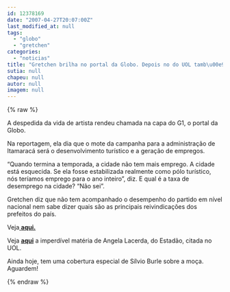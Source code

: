 ```yaml
---
id: 12378169
date: "2007-04-27T20:07:00Z"
last_modified_at: null
tags:
  - "globo"
  - "gretchen"
categories:
  - "noticias"
title: "Gretchen brilha no portal da Globo. Depois no do UOL tamb\u00e9m"
sutia: null
chapeu: null
autor: null
imagem: null
---
```

{% raw %}
<p><P>A despedida da vida de artista rendeu chamada na capa do G1, o portal da Globo.</P></p>
<p><P>Na reportagem, ela dia que o mote da campanha para a administração de Itamaracá será o desenvolvimento turístico e a geração de empregos.</P></p>
<p><P>“Quando termina a temporada, a cidade não tem mais emprego. A cidade está esquecida. Se ela fosse estabilizada realmente como pólo turístico, nós teríamos emprego para o ano inteiro”, diz. E qual é a taxa de desemprego na cidade? “Não sei”. </P></p>
<p><P>Gretchen diz que não tem acompanhado o desempenho do partido em nível nacional nem sabe dizer quais são as principais reivindicações dos prefeitos do país.</P></p>
<p><P>Veja<A href=\"https://g1.globo.com/Noticias/Politica/0,,MUL28135-5601,00.html\"> <STRONG>aqui.</STRONG></A></P></p>
<p><P>Veja <A href=\"https://celebridades.uol.com.br/ultnot/estado/2007/04/27/ult4561u5.jhtm\"><STRONG>aqui</STRONG></A> a imperdível matéria de Angela Lacerda, do Estadão, citada no UOL.</P></p>
<p><P>Ainda hoje, tem uma cobertura especial de Sílvio Burle sobre a moça. Aguardem!</P> </p>
{% endraw %}